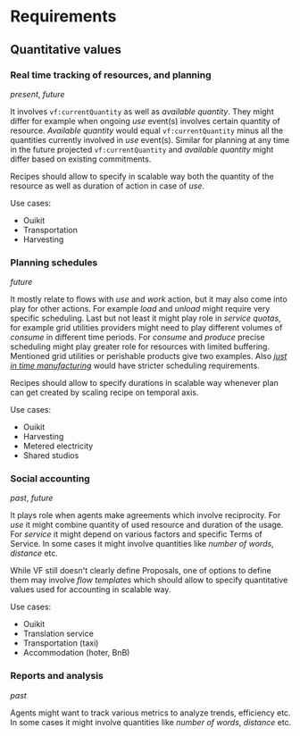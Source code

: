# Requirements

## Quantitative values

### Real time tracking of resources, and planning

*present*, *future*

It involves `vf:currentQuantity` as well as *available quantity*. They might differ for example when ongoing *use* event(s) involves certain quantity of resource. *Available quantity* would equal `vf:currentQuantity` minus all the quantities currently involved in *use* event(s). Similar for planning at any time in the future projected `vf:currentQuantity` and *available quantity* might differ based on existing commitments.

Recipes should allow to specify in scalable way both the quantity of the resource as well as duration of action in case of *use*.

Use cases:

* Ouikit
* Transportation
* Harvesting

### Planning schedules

*future*

It mostly relate to flows with *use* and *work* action, but it may also come into play for other actions. For example *load* and *unload* might require very specific scheduling. Last but not least it might play role in *service quotas*, for example grid utilities providers might need to play different volumes of *consume* in different time periods. For *consume* and *produce* precise scheduling might play greater role for resources with limited buffering. Mentioned grid utilities or perishable products give two examples. Also [*just in time manufacturing*](https://en.wikipedia.org/wiki/Just-in-time_manufacturing) would have stricter scheduling requirements.

Recipes should allow to specify durations in scalable way whenever plan can get created by scaling recipe on temporal axis.

Use cases:

* Ouikit
* Harvesting
* Metered electricity
* Shared studios

### Social accounting

*past*, *future*

It plays role when agents make agreements which involve reciprocity. For *use* it might combine quantity of used resource and duration of the usage. For *service* it might depend on various factors and specific Terms of Service. In some cases it might involve quantities like *number of words*, *distance* etc.

While VF still doesn't clearly define Proposals, one of options to define them may involve *flow templates* which should allow to specify quantitative values used for accounting in scalable way.

Use cases:

* Ouikit
* Translation service
* Transportation (taxi)
* Accommodation (hoter, BnB)

### Reports and analysis

*past*

Agents might want to track various metrics to analyze trends, efficiency etc. In some cases it might involve quantities like *number of words*, *distance* etc.
